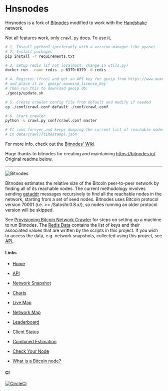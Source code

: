 # Hnsnodes

Hnsnodes is a fork of [Bitnodes](https://github.com/ayeowch/bitnodes) modified to work with the [Handshake](https://handshake.org/) network.

Not all features work, only `crawl.py` does. To use it,
```sh
# 1. Install python2 (preferably with a version manager like pyenv)
# 2. Install packages
pip install -r requirements.txt

# 3. Setup redis (if not localhost, change in utils.py)
docker run --name redis -p 6379:6379 -d redis

# 4. Register (free) and get an API key for geoip from https://www.maxmind.com
# and place it in `geoip/.maxmind_license_key`
# Then run this to download geoip db:
./geoip/update.sh

# 5. Create crawler config file from default and modify if needed
cp ./conf/crawl.conf.default ./conf/crawl.conf

# 6. Start crawler
python -u crawl.py conf/crawl.conf master

# It runs forever and keeps dumping the current list of reachable nodes
# in data/crawl/{timestamp}.json
```

For more info, check out the [Bitnodes' Wiki](https://github.com/ayeowch/bitnodes/wiki/Provisioning-Bitcoin-Network-Crawler).

Huge thanks to bitnodes for creating and maintaining https://bitnodes.io/. Original readme below.

---

![Bitnodes](https://bitnodes.io/static/img/bitnodes-github.png "Bitnodes")

Bitnodes estimates the relative size of the Bitcoin peer-to-peer network by finding all of its reachable nodes. The current methodology involves sending [getaddr](https://en.bitcoin.it/wiki/Protocol_specification#getaddr) messages recursively to find all the reachable nodes in the network, starting from a set of seed nodes. Bitnodes uses Bitcoin protocol version 70001 (i.e. >= /Satoshi:0.8.x/), so nodes running an older protocol version will be skipped.

See [Provisioning Bitcoin Network Crawler](https://github.com/ayeowch/bitnodes/wiki/Provisioning-Bitcoin-Network-Crawler) for steps on setting up a machine to run Bitnodes. The [Redis Data](https://github.com/ayeowch/bitnodes/wiki/Redis-Data) contains the list of keys and their associated values that are written by the scripts in this project. If you wish to access the data, e.g. network snapshots, collected using this project, see [API](https://bitnodes.io/api/).

#### Links

* [Home](https://bitnodes.io/)

* [API](https://bitnodes.io/api/)

* [Network Snapshot](https://bitnodes.io/nodes/)

* [Charts](https://bitnodes.io/dashboard/)

* [Live Map](https://bitnodes.io/nodes/live-map/)

* [Network Map](https://bitnodes.io/nodes/network-map/)

* [Leaderboard](https://bitnodes.io/nodes/leaderboard/)

* [Client Status](https://bitnodes.io/dashboard/bitcoind/)

* [Combined Estimation](https://bitnodes.io/nodes/all/)

* [Check Your Node](https://bitnodes.io/#join-the-network)

* [What is a Bitcoin node?](https://bitnodes.io/what-is-a-bitcoin-node/)

#### CI

[![CircleCI](https://circleci.com/gh/ayeowch/bitnodes.svg?style=svg)](https://circleci.com/gh/ayeowch/bitnodes)
